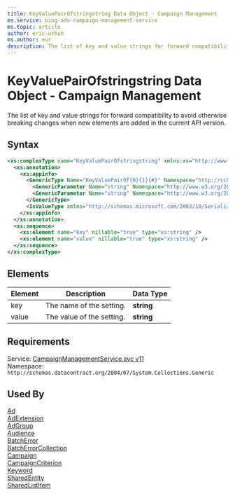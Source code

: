 ```yaml
---
title: KeyValuePairOfstringstring Data Object - Campaign Management
ms.service: bing-ads-campaign-management-service
ms.topic: article
author: eric-urban
ms.author: eur
description: The list of key and value strings for forward compatibility to avoid otherwise breaking changes when new elements are added in the current API version.
---
```

# KeyValuePairOfstringstring Data Object - Campaign Management
The list of key and value strings for forward compatibility to avoid otherwise breaking changes when new elements are added in the current API version.

## Syntax
```xml
<xs:complexType name="KeyValuePairOfstringstring" xmlns:xs="http://www.w3.org/2001/XMLSchema">
  <xs:annotation>
    <xs:appinfo>
      <GenericType Name="KeyValuePairOf{0}{1}{#}" Namespace="http://schemas.datacontract.org/2004/07/System.Collections.Generic" xmlns="http://schemas.microsoft.com/2003/10/Serialization/">
        <GenericParameter Name="string" Namespace="http://www.w3.org/2001/XMLSchema" />
        <GenericParameter Name="string" Namespace="http://www.w3.org/2001/XMLSchema" />
      </GenericType>
      <IsValueType xmlns="http://schemas.microsoft.com/2003/10/Serialization/">true</IsValueType>
    </xs:appinfo>
  </xs:annotation>
  <xs:sequence>
    <xs:element name="key" nillable="true" type="xs:string" />
    <xs:element name="value" nillable="true" type="xs:string" />
  </xs:sequence>
</xs:complexType>
```

## <a name="elements"></a>Elements

|Element|Description|Data Type|
|-----------|---------------|-------------|
|<a name="key"></a>key|The name of the setting.|**string**|
|<a name="value"></a>value|The value of the setting.|**string**|

## Requirements
Service: [CampaignManagementService.svc v11](https://campaign.api.bingads.microsoft.com/Api/Advertiser/CampaignManagement/v11/CampaignManagementService.svc)  
Namespace: ```http://schemas.datacontract.org/2004/07/System.Collections.Generic```  

## Used By
[Ad](ad.md)  
[AdExtension](adextension.md)  
[AdGroup](adgroup.md)  
[Audience](audience.md)  
[BatchError](batcherror.md)  
[BatchErrorCollection](batcherrorcollection.md)  
[Campaign](campaign.md)  
[CampaignCriterion](campaigncriterion.md)  
[Keyword](keyword.md)  
[SharedEntity](sharedentity.md)  
[SharedListItem](sharedlistitem.md)  
